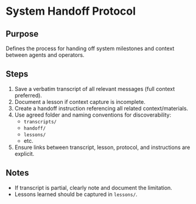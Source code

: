 # System Handoff Protocol

## Purpose
Defines the process for handing off system milestones and context between agents and operators.

## Steps
1. Save a verbatim transcript of all relevant messages (full context preferred).
2. Document a lesson if context capture is incomplete.
3. Create a handoff instruction referencing all related context/materials.
4. Use agreed folder and naming conventions for discoverability:
   - `transcripts/`
   - `handoff/`
   - `lessons/`
   - etc.
5. Ensure links between transcript, lesson, protocol, and instructions are explicit.

## Notes
- If transcript is partial, clearly note and document the limitation.
- Lessons learned should be captured in `lessons/`.